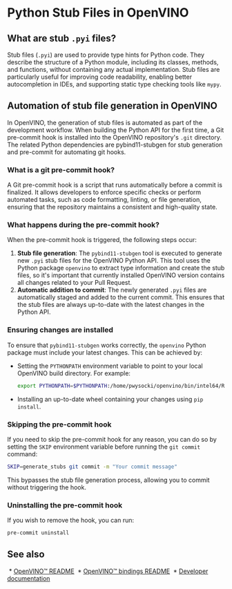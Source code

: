 # Python Stub Files in OpenVINO

## What are stub `.pyi` files?

Stub files (`.pyi`) are used to provide type hints for Python code. They describe the structure of a Python module, including its classes, methods, and functions, without containing any actual implementation. Stub files are particularly useful for improving code readability, enabling better autocompletion in IDEs, and supporting static type checking tools like `mypy`.

## Automation of stub file generation in OpenVINO

In OpenVINO, the generation of stub files is automated as part of the development workflow. When building the Python API for the first time, a Git pre-commit hook is installed into the OpenVINO repository's `.git` directory. The related Python dependencies are pybind11-stubgen for stub generation and pre-commit for automating git hooks.

### What is a git pre-commit hook?

A Git pre-commit hook is a script that runs automatically before a commit is finalized. It allows developers to enforce specific checks or perform automated tasks, such as code formatting, linting, or file generation, ensuring that the repository maintains a consistent and high-quality state.

### What happens during the pre-commit hook?

When the pre-commit hook is triggered, the following steps occur:

1. **Stub file generation**: The `pybind11-stubgen` tool is executed to generate new `.pyi` stub files for the OpenVINO Python API. This tool uses the Python package `openvino` to extract type information and create the stub files, so it's important that currently installed OpenVINO version contains all changes related to your Pull Request.
2. **Automatic addition to commit**: The newly generated `.pyi` files are automatically staged and added to the current commit. This ensures that the stub files are always up-to-date with the latest changes in the Python API.

### Ensuring changes are installed

To ensure that `pybind11-stubgen` works correctly, the `openvino` Python package must include your latest changes. This can be achieved by:

- Setting the `PYTHONPATH` environment variable to point to your local OpenVINO build directory. For example:

    ```bash
    export PYTHONPATH=$PYTHONPATH:/home/pwysocki/openvino/bin/intel64/Release/python
    ```

- Installing an up-to-date wheel containing your changes using `pip install`.

### Skipping the pre-commit hook

If you need to skip the pre-commit hook for any reason, you can do so by setting the `SKIP` environment variable before running the `git commit` command:

```bash
SKIP=generate_stubs git commit -m "Your commit message"
```

This bypasses the stub file generation process, allowing you to commit without triggering the hook.

### Uninstalling the pre-commit hook

If you wish to remove the hook, you can run:

```bash
pre-commit uninstall
```

## See also

 * [OpenVINO™ README](../../../../README.md)
 * [OpenVINO™ bindings README](../../README.md)
 * [Developer documentation](../../../../docs/dev/index.md)
